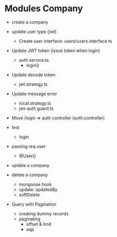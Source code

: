 # Modules Company

- create a company
- update user type (jwt)
    - Create user interface: users/users.interface.ts
- Update JWT token (issue token when login)
    - auth.service.ts
        - login()
- Update decode token
    - jwt.strategy.ts
- Update message error
    - local.strategy.ts
    - jwt-auth.guard.ts
- Move /login => auth controller (auth.controller)

- test
    - login
- passing req.user
    - @User()
- update a company
- delete a company
    - mongoose hook
    - update: updatedBy
    - softDelete
- Query with Pagination
    - creating dummy records
    - paginating
        - offset & limit
        - aqp